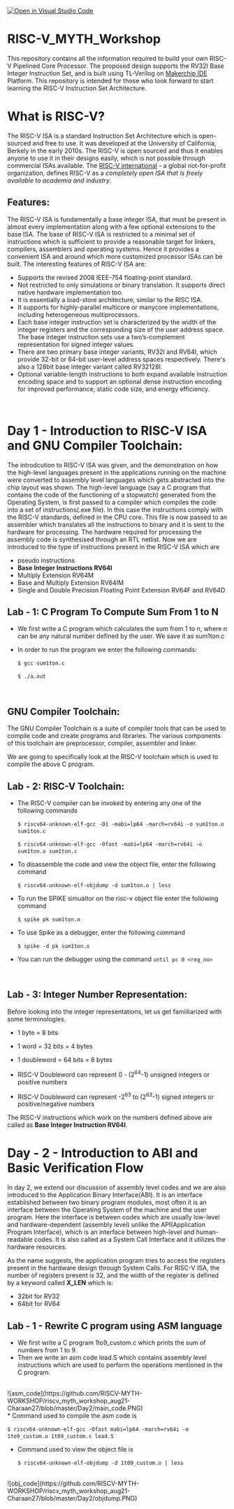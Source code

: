 [![Open in Visual Studio Code](https://classroom.github.com/assets/open-in-vscode-f059dc9a6f8d3a56e377f745f24479a46679e63a5d9fe6f495e02850cd0d8118.svg)](https://classroom.github.com/online_ide?assignment_repo_id=5453736&assignment_repo_type=AssignmentRepo)


# RISC-V_MYTH_Workshop

This repository contains all the information required to build your own RISC-V Pipelined Core Processor. The proposed design supports the RV32I Base Integer Instruction Set, and is built using TL-Verilog on [Makerchip IDE](https://www.makerchip.com) Platform. This repository is intended for those who look forward to start learning the RISC-V Instruction Set Architecture.
</br>

# What is RISC-V?
The RISC-V ISA is a standard Instruction Set Architecture which is open-sourced and free to use. It was developed at the University of California, Berkely in the early 2010s. The RISC-V is open sourced and thus it enables anyone to use it in their designs easily, which is not possible through commercial ISAs available. The [RISC-V international](https://riscv.org) - a global not-for-profit organization, defines RISC-V as a _completely open ISA that is freely available to academia and industry_. 

## Features:
The RISC-V ISA is fundamentally a base integer ISA, that must be present in almost every implementation along with a few optional extensions to the base ISA. The base of RISC-V ISA is restricted to a minimal set of instructions which is sufficient to provide a reasonable target for linkers, compilers, assemblers and operating systems. Hence it provides a convenient ISA and around which more customized processor ISAs can be built. The interesting features of RISC-V ISA are:
</br>
* Supports the revised 2008 IEEE-754 floating-point standard.
* Not restricted to only simulations or binary translation. It supports direct native hardware implementation too.
* It is essentially a load-store architecture, similar to the RISC ISA.
* It supports for highly-parallel multicore or manycore implementations, including heterogeneous multiprocessors.
* Each base integer instruction set is characterized by the width of the integer registers and the corresponding size of the user address space. The base integer instruction sets use a two’s-complement representation for signed integer values.
* There are two primary base integer variants, RV32I and RV64I, which provide 32-bit or 64-bit user-level address spaces respectively. There's also a 128bit base integer variant called RV32128I.
* Optional variable-length instructions to both expand available instruction encoding space and to support an optional dense instruction encoding for improved performance, static code size, and energy efficiency.
</br>

# Day 1 - Introduction to RISC-V ISA and GNU Compiler Toolchain:
The introdcution to RISC-V ISA was given, and the demonstration on how the high-level languages present in the applications running on the machine were converted to assembly level languages which gets abstracted into the chip layout was shown. The high-level language (say a C program that contains the code of the functioning of a stopwatch) generated from the Operating System, is first passed to a compiler which compiles the code into a set of instructions(.exe file). In this case the instructions comply with the RISC-V standards, defined in the CPU core. This file is now passed to an assembler which translates all the instructions to binary and it is sent to the hardware for processing. The hardware required for processing the assembly code is synthesised through an RTL netlist. Now we are introduced to the type of instructions present in the RISC-V ISA which are 

* pseudo instructions
* **Base Integer Instructions RV64I**
* Multiply Extension RV64M
* Base and Multiply Extension RV64IM
* Single and Double Precision Floating Point Extension RV64F and RV64D

## Lab - 1: C Program To Compute Sum From 1 to N

* We first write a C program which calculates the sum from 1 to n, where n can be any natural number defined by the user. We save it as sum1ton.c
* In order to run the program we enter the following commands:

  ```
  $ gcc sum1ton.c
  ```
  ```
  $ ./a.out
  ```
</br>

## GNU Compiler Toolchain:
The GNU Compiler Toolchain is a suite of compiler tools that can be used to compile code and create programs and libraries. The various components of this toolchain are preprocessor, compiler, assembler and linker.

We are going to specifically look at the RISC-V toolchain which is used to compile the above C program.

## Lab - 2: RISC-V Toolchain:
* The RISC-V compiler can be invoked by entering any one of the following commands

  ```
  $ riscv64-unknown-elf-gcc -O1 -mabi=lp64 -march=rv64i -o sum1ton.o sum1ton.c
  ```
  
  ```
  $ riscv64-unknown-elf-gcc -Ofast -mabi=lp64 -march=rv64i -o sum1ton.o sum1ton.c
  ```
  
* To disassemble the code and view the object file, enter the following command

  ```
  $ riscv64-unknown-elf-objdump -d sum1ton.o | less
  ```

* To run the SPIKE simualtor on the risc-v object file enter the following command

  ```
  $ spike pk sum1ton.o
  ```
  
* To use Spike as a debugger, enter the following command

  ```
  $ spike -d pk sum1ton.o
  ```
  
* You can run the debugger using the command ```until pc 0 <reg_no>```
</br>

## Lab - 3: Integer Number Representation:
Before looking into the integer representations, let us get famiiliarized with some terminologies.

* 1 byte = 8 bits
* 1 word = 32 bits = 4 bytes
* 1 doubleword = 64 bits = 8 bytes

* RISC-V Doubleword can represent 0 - (2<sup>64</sup>-1) unsigned integers or positive numbers
* RISC-V Doubleword can represent -2<sup>63</sup> to (2<sup>63</sup>-1) signed integers or positive/negative numbers

The RISC-V instructions which work on the numbers defined above are called as **Base Integer Instruction RV64I**.

# Day - 2 - Introduction to ABI and Basic Verification Flow

In day 2, we extend our discussion of assembly level codes and we are also introduced to the Application Binary Interface(ABI). It is an interface established between two binary program modules, most often it is an interface between the Operating System of the machine and the user program. Here the interface is between codes which are usually low-level and hardware-dependent (assembly level) unlike the API(Application Program Interface), which is an interface between high-level and human-readable codes. It is also called as a System Call Interface and it utilizes the hardware resources.

As the name suggests, the application program tries to access the registers present in the hardware design through System Calls. For RISC-V ISA, the number of registers present is 32, and the width of the register is defined by a keyword called **X_LEN** which is:

* 32bit for RV32
* 64bit for RV64

## Lab - 1 - Rewrite C program using ASM language
* We first write a C program 1to9_custom.c which prints the sum of numbers from 1 to 9. 
* Then we write an asm code load.S which contains assembly level instructions which are used to perform the operations mentioned in the C program.
</br>
![asm_code](https://github.com/RISCV-MYTH-WORKSHOP/riscv_myth_workshop_aug21-Charaan27/blob/master/Day2/main_code.PNG)
</br>
* Command used to compile the asm code is

  ```
  $ riscv64-unknown-elf-gcc -Ofast mabi=lp64 -march=rv64i -o 1to9_custom.o 1t09_custom.c load.S
  ```
  
* Command used to view the object file is

  ```
  $ riscv64-unknown-elf-objdump -d 1t09_custom.o | less
  ```
</br>
![obj_code](https://github.com/RISCV-MYTH-WORKSHOP/riscv_myth_workshop_aug21-Charaan27/blob/master/Day2/objdump.PNG)
</br>

